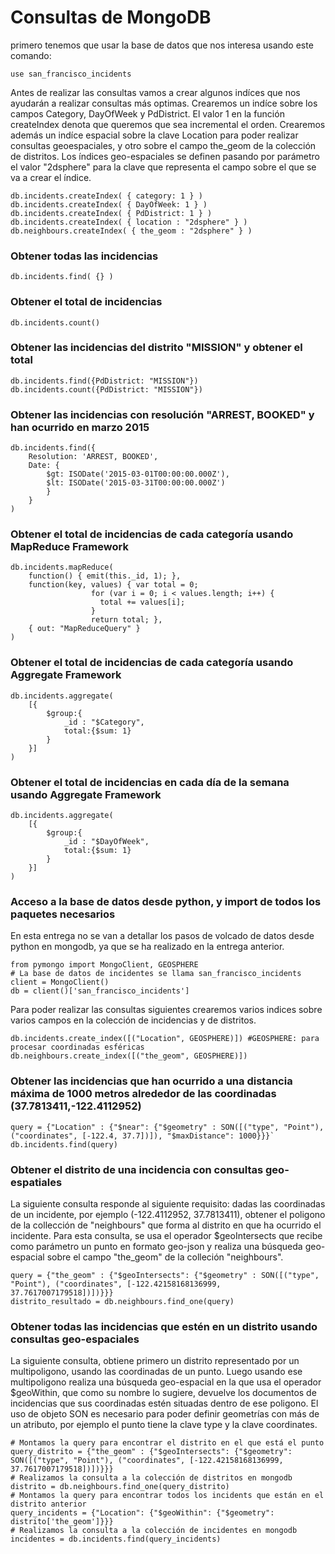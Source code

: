 # Consultas de MongoDB
primero tenemos que usar la base de datos que nos interesa usando este comando:
```
use san_francisco_incidents
```
Antes de realizar las consultas vamos a crear algunos indíces que nos ayudarán a realizar consultas más optimas. Crearemos un indíce sobre los campos Category, DayOfWeek y PdDistrict. El valor 1 en la función createIndex denota que queremos que sea incremental el orden. Crearemos además un indíce espacial sobre la clave Location para poder realizar consultas geoespaciales, y otro sobre el campo the_geom de la colección de distritos. Los índices geo-espaciales se definen pasando por parámetro el valor "2dsphere" para la clave que representa el campo sobre el que se va a crear el índice.
```
db.incidents.createIndex( { category: 1 } )
db.incidents.createIndex( { DayOfWeek: 1 } )
db.incidents.createIndex( { PdDistrict: 1 } )
db.incidents.createIndex( { location : "2dsphere" } )
db.neighbours.createIndex( { the_geom : "2dsphere" } )
```
### Obtener todas las incidencias
```
db.incidents.find( {} )
```
### Obtener el total de incidencias
```
db.incidents.count()
```
### Obtener las incidencias del distrito "MISSION" y obtener el total
```
db.incidents.find({PdDistrict: "MISSION"})
db.incidents.count({PdDistrict: "MISSION"})
```
### Obtener las incidencias con resolución "ARREST, BOOKED" y han ocurrido en marzo 2015
```
db.incidents.find({
    Resolution: 'ARREST, BOOKED',
    Date: {
        $gt: ISODate('2015-03-01T00:00:00.000Z'),
        $lt: ISODate('2015-03-31T00:00:00.000Z')
        }
    }
)
```
### Obtener el total de incidencias de cada categoría usando MapReduce Framework
```
db.incidents.mapReduce(
    function() { emit(this._id, 1); },
    function(key, values) { var total = 0;
                  for (var i = 0; i < values.length; i++) {
                    total += values[i];
                  }
                  return total; },
    { out: "MapReduceQuery" }
)
```
### Obtener el total de incidencias de cada categoría usando Aggregate Framework
```
db.incidents.aggregate(
    [{
        $group:{
            _id : "$Category",
            total:{$sum: 1}
        }
    }]
)
```
### Obtener el total de incidencias en cada día de la semana usando Aggregate Framework
```
db.incidents.aggregate(
    [{
        $group:{
            _id : "$DayOfWeek",
            total:{$sum: 1}
        }
    }]
)
```
### Acceso a la base de datos desde python, y import de todos los paquetes necesarios
En esta entrega no se van a detallar los pasos de volcado de datos desde python en mongodb, ya que se ha realizado en la entrega anterior.
```
from pymongo import MongoClient, GEOSPHERE
# La base de datos de incidentes se llama san_francisco_incidents
client = MongoClient()
db = client()['san_francisco_incidents']
```
Para poder realizar las consultas siguientes crearemos varios indices sobre varios campos en la colección de incidencias y de distritos.
```
db.incidents.create_index([("Location", GEOSPHERE)]) #GEOSPHERE: para procesar coordinadas esféricas
db.neighbours.create_index([("the_geom", GEOSPHERE)])
```
### Obtener las incidencias que han ocurrido a una distancia máxima de 1000 metros alrededor de las coordinadas (37.7813411,-122.4112952) 
```
query = {"Location" : {"$near": {"$geometry" : SON([("type", "Point"), ("coordinates", [-122.4, 37.7])]), "$maxDistance": 1000}}}`
db.incidents.find(query)
```
### Obtener el distrito de una incidencia con consultas geo-espatiales
La siguiente consulta responde al siguiente requisito: dadas las coordinadas de un incidente, por ejemplo (-122.4112952, 37.7813411), obtener el poligono de la collección de "neighbours" que forma al distrito en que ha ocurrido el incidente.
Para esta consulta, se usa el operador $geoIntersects que recibe como parámetro un punto en formato geo-json y realiza una búsqueda geo-espacial sobre el campo "the_geom" de la colleción "neighbours".
```
query = {"the_geom" : {"$geoIntersects": {"$geometry" : SON([("type", "Point"), ("coordinates", [-122.42158168136999, 37.7617007179518])])}}}
distrito_resultado = db.neighbours.find_one(query)
```
### Obtener todas las incidencias que estén en un distrito usando consultas geo-espaciales
La siguiente consulta, obtiene primero un distrito representado por un multipoligono, usando las coordinadas de un punto. Luego usando ese multipoligono realiza una búsqueda geo-espacial en la que usa el operador $geoWithin, que como su nombre lo sugiere, devuelve los documentos de incidencias que sus coordinadas estén situadas dentro de ese poligono.
El uso de objeto SON es necesario para poder definir geometrías con más de un atributo, por ejemplo el punto tiene la clave type y la clave coordinates.
```
# Montamos la query para encontrar el distrito en el que está el punto
query_distrito = {"the_geom" : {"$geoIntersects": {"$geometry": SON([("type", "Point"), ("coordinates", [-122.42158168136999, 37.7617007179518])])}}}
# Realizamos la consulta a la colección de distritos en mongodb
distrito = db.neighbours.find_one(query_distrito)
# Montamos la query para encontrar todos los incidents que están en el distrito anterior
query_incidents = {"Location": {"$geoWithin": {"$geometry": distrito['the_geom']}}}
# Realizamos la consulta a la colección de incidentes en mongodb
incidentes = db.incidents.find(query_incidents)
```
